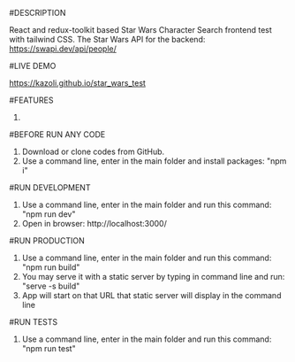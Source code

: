 #DESCRIPTION

React and redux-toolkit based Star Wars Character Search frontend test with tailwind CSS. The Star Wars API for the backend: https://swapi.dev/api/people/

#LIVE DEMO

https://kazoli.github.io/star_wars_test

#FEATURES

1.

#BEFORE RUN ANY CODE

1. Download or clone codes from GitHub.
2. Use a command line, enter in the main folder and install packages: "npm i"

#RUN DEVELOPMENT

1. Use a command line, enter in the main folder and run this command: "npm run dev"
2. Open in browser: http://localhost:3000/

#RUN PRODUCTION

1. Use a command line, enter in the main folder and run this command: "npm run build"
2. You may serve it with a static server by typing in command line and run: "serve -s build"
3. App will start on that URL that static server will display in the command line

#RUN TESTS

1. Use a command line, enter in the main folder and run this command: "npm run test"
